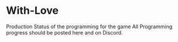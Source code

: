 # With-Love
Production Status of the programming for the game
All Programming progress should be posted here and on Discord.
